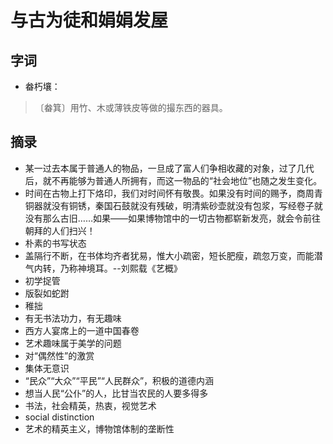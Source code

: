 # 与古为徒和娟娟发屋

## 字词

* 畚朽壤：

> 〔畚箕〕用竹、木或薄铁皮等做的撮东西的器具。

## 摘录

- 某一过去本属于普通人的物品，一旦成了富人们争相收藏的对象，过了几代后，就不再能够为普通人所拥有，而这一物品的“社会地位”也随之发生变化。
- 时间在古物上打下烙印，我们对时间怀有敬畏。如果没有时间的赐予，商周青铜器就没有铜锈，秦国石鼓就没有残破，明清紫砂壶就没有包浆，写经卷子就没有那么古旧……如果——如果博物馆中的一切古物都崭新发亮，就会令前往朝拜的人们扫兴！
- 朴素的书写状态
- 盖隔行不断，在书体均齐者犹易，惟大小疏密，短长肥瘦，疏忽万变，而能潜气内转，乃称神境耳。--刘熙载《艺概》
- 初学捉管
- 版裂如蛇跗
- 稚拙
- 有无书法功力，有无趣味
- 西方人宴席上的一道中国春卷
- 艺术趣味属于美学的问题
- 对“偶然性”的激赏
- 集体无意识
- “民众”“大众”“平民”“人民群众”，积极的道德内涵
- 想当人民“公仆”的人，比甘当农民的人要多得多
- 书法，社会精英，热衷，视觉艺术
- social distinction
- 艺术的精英主义，博物馆体制的垄断性